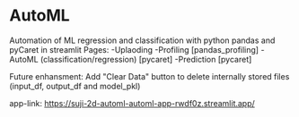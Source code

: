 # AutoML
Automation of ML regression and classification with python pandas and pyCaret in streamlit
Pages:
-Uplaoding
-Profiling [pandas_profiling]
-AutoML (classification/regression) [pycaret]
-Prediction [pycaret]

Future enhansment: Add "Clear Data" button to delete internally stored files (input_df, output_df and model_pkl)

app-link: https://suji-2d-automl-automl-app-rwdf0z.streamlit.app/
